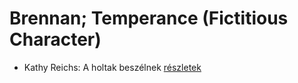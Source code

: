 # Brennan; Temperance (Fictitious Character)

- Kathy Reichs: A holtak beszélnek [részletek](_details/%7Bopf.creator%7D.md#id_157)